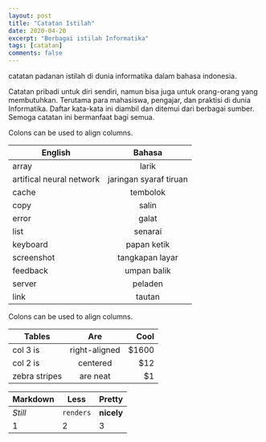 ```yaml
---
layout: post
title: "Catatan Istilah"
date: 2020-04-20
excerpt: "Berbagai istilah Informatika"
tags: [catatan]
comments: false
---
```



catatan padanan istilah di dunia informatika dalam bahasa indonesia.

Catatan pribadi untuk diri sendiri, namun bisa juga untuk orang-orang yang membutuhkan. Terutama para mahasiswa, pengajar, dan praktisi di dunia Informatika. 
Daftar kata-kata ini diambil dan ditemui dari berbagai sumber. Semoga catatan ini bermanfaat bagi semua.


Colons can be used to align columns.

| English       | Bahasa        |
| ------------- |:-------------:|
|array	        | larik|
|artifical neural network | jaringan syaraf tiruan|
|cache	| tembolok|
|copy | salin|
|error | galat|
|list | senarai|
|keyboard | papan ketik|
|screenshot	| tangkapan layar|
|feedback | umpan balik|
|server | peladen|
|link | tautan|

Colons can be used to align columns.

| Tables        | Are           | Cool  |
| ------------- |:-------------:| -----:|
| col 3 is      | right-aligned | $1600 |
| col 2 is      | centered      |   $12 |
| zebra stripes | are neat      |    $1 |

Markdown | Less | Pretty
--- | --- | ---
*Still* | `renders` | **nicely**
1 | 2 | 3
